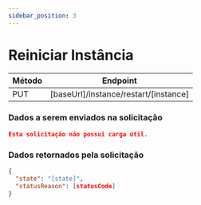 ```yaml
---
sidebar_position: 3
---
```


# Reiniciar Instância

| Método | Endpoint                                  |
| ------ | ----------------------------------------- |
| PUT    | [baseUrl]/instance/restart/[instance] |

### Dados a serem enviados na solicitação

```json title=Payload
Esta solicitação não possui carga útil.
```

### Dados retornados pela solicitação

```json title=Result
{
  "state": "[state]",
  "statusReason": [statusCode]
}
```
